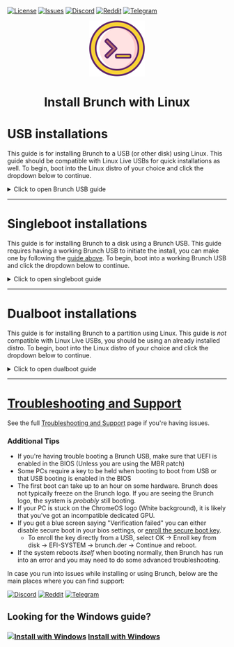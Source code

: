 <div id="top"></div>

<!-- Shields/Logos -->
[![License][license-shield]][license-url]
[![Issues][issues-shield]][issues-url]
[![Discord][discord-shield]][discord-url]
[![Reddit][reddit-shield]][reddit-url]
[![Telegram][telegram-shield]][telegram-url]
<!-- Project Logo -->
<p align="center">
  <a href="https://github.com/sebanc/brunch" title="Brunch">
   <img src="./images/terminal_icon-512.png" width="128px" alt="Logo"/>
  </a>
</p>
<h1 align="center">Install Brunch with Linux</h1>

<!-- Installation Guides -->
# USB installations
This guide is for installing Brunch to a USB (or other disk) using Linux. This guide should be compatible with Linux Live USBs for quick installations as well. To begin, boot into the Linux distro of your choice and click the dropdown below to continue.

<details>
  <summary>Click to open Brunch USB guide</summary>

### Requirements
- Root access.
- Target Disk/USB must be 16gb minimum.
- `pv`, `tar`, `unzip` and `cgpt` packages.
- A [compatible PC][compatibility] to boot Brunch on.
- An entry level understanding of the linux terminal.
  - This guide aims to make this process as easy as possible, but knowing the basics is expected.

### Recoveries
1. Download a recovery suitable for your CPU. The list below can help you select one. You do *not* need to select a recovery that matches the latest Brunch release number, the most recent avaliable is typically fine.
  
#### Intel
* ["rammus" is suggested for 1st gen -> 9th gen.][recovery-rammus]
* ["volteer" is suggested for 10th & 11th gen.][recovery-volteer]
  * [11th gen (and some 10th gen) may need kernel 5.10][changing-kernels] 
#### AMD
* ["grunt" is suggested for Stoney Ridge & Bristol Ridge.][recovery-grunt]
* ["zork" is suggested for Ryzen.][recovery-zork]
  * [Ryzen 4xxx devices need kernel 5.10][changing-kernels]

Recoveries can be found by clicking the above links. They can also be found by going to [cros.tech][cros-tech] or the [cros-updates-serving][cros-official] site and searching for the recovery you want.

After selecting the recovery you want, you can select a specific release. Posted releases may be behind the current release, this is normal and you can update into the current release later. It is usually suggested to use the latest release avaliable.

### Gathering Files
2. Download the Brunch files from this GitHub repository. Do not use files found on other sites or linked in videos online. The [releases tab][releases-tab] can be found at the bottom of the right-hand column on the main GitHub page, but it is generally suggested to use the [latest release][latest-release].

When downloading a release, select the brunch...tar.gz file from the assets at the bottom of the release post. You do not need the source code files, do not download them.

### Prepare the Terminal
3. Once both files have been downloaded, the Brunch release and your chosen ChromeOS recovery, open a terminal. In most Linux distros you can just press **ctrl + alt + t** to open it quickly.
4. Make sure that pv, cgpt, tar and unzip are installed.

```sudo apt update && sudo apt -y install pv cgpt tar unzip```
  
  * My example uses `apt`, a package manager for Debian and Ubuntu based distros. If you use Arch, you will need [vboot-utils][vboot-utils] for access to cgpt and a different package manager may be needed to install the rest.

4b. Some Linux releases may require the `universe` repo to install some of the above dependencies. If you get any errors about a dependency being unavaliable, add the `universe` repo with this command, and then try the previous step again afterwards.

```sudo add-apt-repository universe```
  
5. After all dependencies have been installed, `cd` into the directory where your files were downloaded. For most users this will be `~/Downloads`

```cd ~/Downloads```
  
6. Extract the Brunch archive using `tar`
  * Replace `brunch_filename.tar.gz` with the file's actual filename.

```tar zxvf brunch_filename.tar.gz```
  
7. Extract the ChromeOS recovery using `unzip`
  * Replace `chromeos_filename.bin.zip` with the file's actual filename.

```unzip chromeos_filename.bin.zip```

Once completed, you will have 4 new files from the brunch archive, and a recovery bin that we will use in the next step.


### Special instructions for Legacy devices **only**
This step is only needed for legacy boot devices that do not support UEFI. If your PC supports UEFI, _skip this step!_
* If you need it, this is when you should download the [MBR patch][mbr-patch] from the main branch and extract it with `tar`.
  * This file will overwrite some of the files you've already extracted, this is supposed to happen.

```tar zxvf mbr_support.tar.gz```


### Selecting a Target Disk
8. Before continuing, you will need to know what disk you want to install to. Be absolutely sure **before** you continue, this installation will erase **everything** on that disk, including other partitions. The disk must be at least 16 GB, or the installation will fail. There are several ways to determine which disk is your target, in my example I'll be using `lsblk`.

```lsblk -e7```

This command will show your disks, and the partitions on them. It will also show their sizes and if they are currently mounted. Use this information to determine which disk is your target.

***

#### Tips:
  * Your target will **never** be zram or a loop device.
  * Some PCs may require RAID to be disabled before showing your disks correctly.
  * For this installation, a USB is treated the same as any HDD or SSD.
  * If there is an EFI mountpoint on a disk that disk is your boot disk.
    * You **cannot** install Brunch directly onto the same disk you are currently booting from.
  * When doing a singleboot installation, your target will **not** be a partition. This method installs to the *entire* disk.

### Install Brunch

9. Once you've determined your target disk, you're ready to install Brunch.
  * As before, replace `chromeos_filename.bin` with the bin file's actual filename.
  * You will also replace `disk` with your target disk. (Such as `sdb`, `mmcblk0` or `nvme0n1` for example)

```sudo bash chromeos-install.sh -src chromeos_filename.bin -dst /dev/disk```

The script will ask for confirmation. If you're ready to install, type `yes` into the prompt.

The installation may take some time depending on the speed of your target disk, please be patient. There may be a couple of GPT Header errors, which can be safely ignored. Depending on the Linux distro you are doing, the system may automatically mount some of the new partitions the script made. You can safely close these windows.

The installation will report that ChromeOS was installed when it is finished. Before closing the terminal, make sure that there are no additional errors in the terminal. If there are no errors, then you are good to go!

### Next Steps
If you installed using a Linux Live USB or installed to a second internal disk, then you should be ready to boot into Brunch without a USB. If you've installed to a USB, keep it plugged in and reboot. It is normal for the first boot to take a very long time, please be patient.

* The first boot is the best time to setup anything important such as [changing kernels][changing-kernels] or [framework options][framework-options] by selecting the "ChromeOS (Settings)" boot option.
* If you have any issues, it is strongly advised to check out the [Brunch Configuration Menu][edit-brunch-config] for possible patches or solutions.

  </details>
 
***


# Singleboot installations
This guide is for installing Brunch to a disk using a Brunch USB. This guide requires having a working Brunch USB to initiate the install, you can make one by following the [guide above][brunch-usb-guide-lin]. To begin, boot into a working Brunch USB and click the dropdown below to continue. 

<details>
  <summary>Click to open singleboot guide</summary>

### Requirements
- Root access.
- Target Disk must be 16 GB minimum.
- Working Brunch USB.
- A [compatible PC][compatibility] to boot Brunch on.
- An entry level understanding of the linux terminal.
  - This guide aims to make this process as easy as possible, but knowing the basics is expected.

### Selecting a Target Disk
  
1. Log into ChromeOS, and open a Crosh Shell with **Ctrl + Alt + T**, then enter `shell` at the prompt.
  
2. Before continuing, you will need to know what disk you want to install to. Be absolutely sure **before** you continue, this installation will erase **everything** on that disk, including other partitions. The disk must be at least 16 GB, or the installation will fail. There are several ways to determine which disk is your target, in my example I'll be using `lsblk`.
  
```lsblk -e7```
  
This command will show your disks, and the partitions on them. It will also show their sizes and if they are currently mounted. Use this information to determine which disk is your target.
  
***
  
#### Tips:
  
* Your target will **never** be zram or a loop device.
* Some PCs may require RAID to be disabled before showing your disks correctly.
* For this installation, a USB is treated the same as any HDD or SSD.
* If there is an EFI mountpoint on a disk that disk is your boot disk.
  * You **cannot** install Brunch directly onto the same disk you are currently booting from.
* When doing a singleboot installation, your target will **not** be a partition. This method installs to the *entire* disk.
  
  ***
  
### Install Brunch
  
3. Once you've determined your target disk, you're ready to install Brunch.
  * You will replace `disk` with your target disk. (Such as `sdb`, `mmcblk0` or `nvme0n1` for example)
  
```sudo chromeos-install -dst /dev/disk```
  
The script will ask for confirmation. If you're ready to install, type `yes` into the prompt.
  
The installation may take some time depending on the speed of your target disk, please be patient. There may be a couple of GPT Header errors, which can be safely ignored. 
  
The installation will report that ChromeOS was installed when it is finished. Before closing the terminal, make sure that there are no additional errors in the terminal. If there are no errors, then you are good to go!

### Next Steps
  
It is normal for the first boot to take a very long time, please be patient.

* The first boot is the best time to setup anything important such as [changing kernels][changing-kernels] or [framework options][framework-options] by selecting the "ChromeOS (Settings)" boot option.
* If you have any issues, it is strongly advised to check out the [Brunch Configuration Menu][edit-brunch-config] for possible patches or solutions.
  
</details>  
  
  ***
 
# Dualboot installations
This guide is for installing Brunch to a partition using Linux. This guide is *not* compatible with Linux Live USBs, you should be using an already installed distro. To begin, boot into the Linux distro of your choice and click the dropdown below to continue.

<details>
  <summary>Click to open dualboot guide</summary>

### Requirements
- Root access.
- Target partition must be 16gb minimum, unencrypted, and formatted as NTFS or EXT4
- `pv`, `tar`, `unzip` and `cgpt` packages.
- A [compatible PC][compatibility] to boot Brunch on.
- An entry level understanding of the linux terminal.
  - This guide aims to make this process as easy as possible, but knowing the basics is expected.
- Grub2 Bootloader

### Recoveries
1. Download a recovery suitable for your CPU. The list below can help you select one. You do *not* need to select a recovery that matches the latest Brunch release number, the most recent avaliable is typically fine.
  
#### Intel
* ["rammus" is suggested for 1st gen -> 9th gen.][recovery-rammus]
* ["volteer" is suggested for 10th & 11th gen.][recovery-volteer]
  * [11th gen (and some 10th gen) may need kernel 5.10][changing-kernels] 
#### AMD
* ["grunt" is suggested for Stoney Ridge & Bristol Ridge.][recovery-grunt]
* ["zork" is suggested for Ryzen.][recovery-zork]
  * [Ryzen 4xxx devices need kernel 5.10][changing-kernels]

Recoveries can be found by clicking the above links. They can also be found by going to [cros.tech][cros-tech] or the [cros-updates-serving][cros-official] site and searching for the recovery you want.

After selecting the recovery you want, you can select a specific release. Posted releases may be behind the current release, this is normal and you can update into the current release later. It is usually suggested to use the latest release avaliable.

### Gathering Files
2. Download the Brunch files from this GitHub repository. Do not use files found on other sites or linked in videos online. The [releases tab][releases-tab] can be found at the bottom of the right-hand column on the main GitHub page, but it is generally suggested to use the [latest release][latest-release].

When downloading a release, select the brunch...tar.gz file from the assets at the bottom of the release post. You do not need the source code files, do not download them.

### Prepare the Terminal
3. Once both files have been downloaded, the Brunch release and your chosen ChromeOS recovery, open a terminal. In most Linux distros you can just press **ctrl + alt + t** to open it quickly.
4. Make sure that pv, cgpt, tar and unzip are installed.

```sudo apt update && sudo apt -y install pv cgpt tar unzip```
  
  * My example uses `apt`, a package manager for Debian and Ubuntu based distros. If you use Arch, you will need [vboot-utils][vboot-utils] for access to cgpt and a different package manager may be needed to install the rest.

4b. Some Linux releases may require the `universe` repo to install some of the above dependencies. If you get any errors about a dependency being unavaliable, add the `universe` repo with this command, and then try the previous step again afterwards.

```sudo add-apt-repository universe```
  
5. After all dependencies have been installed, `cd` into the directory where your files were downloaded. For most users this will be `~/Downloads`

```cd ~/Downloads```
  
6. Extract the Brunch archive using `tar`
  * Replace `brunch_filename.tar.gz` with the file's actual filename.

```tar zxvf brunch_filename.tar.gz```
  
7. Extract the ChromeOS recovery using `unzip`
  * Replace `chromeos_filename.bin.zip` with the file's actual filename.

```unzip chromeos_filename.bin.zip```

Once completed, you will have 4 new files from the brunch archive, and a recovery bin that we will use in the next step.

### Selecting a Target Partition
8. Before continuing, you will need to know what partition you want to install to. The partition must be at least 16 GB, or the installation will fail. There are several ways to determine which partition is your target, in my example I'll be using `lsblk`.

```lsblk -e7```

This command will show your disks, and the partitions on them. It will also show their sizes and if they are currently mounted. Use this information to determine which partition is your target.

***

#### Tips:
* Your target will **never** be zram or a loop device.
* Some PCs may require RAID to be disabled before showing your disks correctly.
* If there is an EFI mountpoint on a disk that disk is your boot disk.
  * You **cannot** install Brunch directly onto the same disk you are currently booting from.
* When doing a dualboot installation, your target will be a partition. This method creates an img file on that partition.
* The target partition does *not* need to be on the same disk as your linux install.
* If you have not made a partition yet, *make one before continuing.*

### Mount the Partition

9. After determining your target partition, make a directory to mount it onto.

```mkdir -p ~/tmpmount```
  
10. Then mount the partition to that mountpoint.
  * Replace `part` with the partition's actual name. (Such as `sda3`, `mmcblk0p5` or `nvme0n1p4` for example)

```sudo mount /dev/part ~/tmpmount```

### Install Brunch

11. Once you've mounted your target partition, you're ready to install Brunch.
  * As before, replace `chromeos_filename.bin` with the bin file's actual filename.
  * You will also replace `size` with a whole number. (Such as `14`, `20`, or `100` for example)
    * The number must be a *minimum* of 14, but *less* than the avaliable space on your partition in GB.

```sudo bash chromeos-install.sh -src chromeos_filename.bin -dst ~/tmpmount/chromeos.img -s size```

The script will ask for confirmation. If you're ready to install, type `yes` into the prompt.

The installation may take some time depending on the speed of your target disk, please be patient. There may be a couple of GPT Header errors, which can be safely ignored. If you are told that there is not enough space to install, reduce the number at the end of your command until it fits. It is normal that the img cannot take the entire space of the partition, as some of that space is reserved by the system.

The installation will report that ChromeOS was installed when it is finished. Before continuing, make sure that there are no additional errors in the terminal. If there are no errors, then you are good to continue!

### Setting up Grub

12. Copy the Grub Boot Entries that are displayed in the terminal. (All of the text *between* the lines of asterisks `********`) There will be two of them together, you should copy both entries as they are both used by Brunch.

13. Create a copy of your existing 40_custom file.

```sudo cp /etc/grub.d/40_custom /etc/grub.d/99_brunch```
  
14. Open the `99_brunch` file in an editor. For this guide we'll be using `nano` but you can use `gedit`, `vi`, or any editor of your choice.
  * If you do not have an editor, you can install `nano` with this command: `sudo apt install nano`

```sudo nano /etc/grub.d/99_brunch```
  
15. Paste the Grub Boot Entries that you copied at the *end* of this file. These boot entries must be *after* the code that is already in this file, *do not remove the existing lines of code*.

16. Save and close this file. In `nano` you'll exit by pressing **Ctrl + X** then **Y** to save. Then press **Enter** to confirm.

17. After saving, commit the new entries to Grub.

```sudo update-grub```
  
18. At this point, you can unmount the target partition.

```sudo umount ~/tmpmount```

### Secure Boot

19. If you have secure boot enabled, you should download the [secure boot key][brunch-der] from this repo and enroll the key.

```sudo mokutil --import brunch.der```

### Next Steps
It is normal for the first boot to take a very long time, please be patient.

* The first boot is the best time to setup anything important such as [changing kernels][changing-kernels] or [framework options][framework-options] by selecting the "ChromeOS (Settings)" boot option. 
* If you have any issues, it is strongly advised to check out the [Brunch Configuration Menu][edit-brunch-config] for possible patches or solutions.

 
  </details>
 
 ***
 
# [Troubleshooting and Support][troubleshooting-and-faqs]

See the full [Troubleshooting and Support][troubleshooting-and-faqs] page if you're having issues.

### Additional Tips
* If you're having trouble booting a Brunch USB, make sure that UEFI is enabled in the BIOS (Unless you are using the MBR patch)
* Some PCs require a key to be held when booting to boot from USB or that USB booting is enabled in the BIOS
* The first boot can take up to an hour on some hardware. Brunch does not typically freeze on the Brunch logo. If you are seeing the Brunch logo, the system is _probably_ still booting.
* If your PC is stuck on the ChromeOS logo (White background), it is likely that you've got an incompatible dedicated GPU.
* If you get a blue screen saying "Verification failed" you can either disable secure boot in your bios settings, or [enroll the secure boot key][secure-boot].
  * To enroll the key directly from a USB, select OK -> Enroll key from disk -> EFI-SYSTEM -> brunch.der -> Continue and reboot.
* If the system reboots _itself_ when booting normally, then Brunch has run into an error and you may need to do some advanced troubleshooting.

In case you run into issues while installing or using Brunch, below are the main places where you can find support:

[![Discord][discord-shield]][discord-url]
[![Reddit][reddit-shield]][reddit-url]
[![Telegram][telegram-shield]][telegram-url]

<!-- Alternate Guide -->
## Looking for the Windows guide?
### [![Install with Windows][windows-img]][windows-guide]  [Install with Windows][windows-guide]

<!-- Reference Links -->
<!-- Badges -->
[license-shield]: https://img.shields.io/github/license/sebanc/brunch?label=License&logo=Github&style=flat-square
[license-url]: ./LICENSE
[forks-shield]: https://img.shields.io/github/forks/sebanc/brunch?label=Forks&logo=Github&style=flat-square
[forks-url]: https://github.com/sebanc/brunch/fork
[stars-shield]: https://img.shields.io/github/stars/sebanc/brunch?label=Stars&logo=Github&style=flat-square
[stars-url]: https://github.com/sebanc/brunch/stargazers
[issues-shield]: https://img.shields.io/github/issues/sebanc/brunch?label=Issues&logo=Github&style=flat-square
[issues-url]: https://github.com/sebanc/brunch/issues
[pulls-shield]: https://img.shields.io/github/issues-pr/sebanc/brunch?label=Pull%20Requests&logo=Github&style=flat-square
[pulls-url]: https://github.com/sebanc/brunch/pulls
[discord-shield]: https://img.shields.io/badge/Discord-Join-7289da?style=flat-square&logo=discord&logoColor=%23FFFFFF
[discord-url]: https://discord.gg/x2EgK2M
[telegram-shield]: https://img.shields.io/badge/Telegram-Join-0088cc?style=flat-square&logo=telegram&logoColor=%23FFFFFF
[telegram-url]: https://t.me/chromeosforpc
[reddit-shield]: https://img.shields.io/badge/Reddit-Join-FF5700?style=flat-square&logo=reddit&logoColor=%23FFFFFF
[reddit-url]: https://www.reddit.com/r/Brunchbook

<!-- Outbound Links -->
[croissant]: https://github.com/imperador/chromefy
[swtpm]: https://github.com/stefanberger/swtpm
[linux-surface]: https://github.com/linux-surface/linux-surface
[chromebrew]: https://github.com/skycocker/chromebrew
[intel-cpus]: https://en.wikipedia.org/wiki/Intel_Core
[intel-list]: https://en.wikipedia.org/wiki/List_of_Intel_CPU_microarchitectures
[atom-cpus]: https://en.wikipedia.org/wiki/Intel_Atom
[atom-list]: https://en.wikipedia.org/wiki/List_of_Intel_Atom_microprocessors
[amd-sr-list]: https://en.wikipedia.org/wiki/List_of_AMD_accelerated_processing_units#%22Stoney_Ridge%22_(2016)
[amd-ry-list]: https://en.wikipedia.org/wiki/List_of_AMD_Ryzen_processors
[recovery-rammus]: https://cros.tech/device/rammus
[recovery-volteer]: https://cros.tech/device/volteer
[recovery-grunt]: https://cros.tech/device/grunt
[recovery-zork]: https://cros.tech/device/zork
[cros-tech]: https://cros.tech/
[cros-official]: https://cros-updates-serving.appspot.com/
[vboot-utils]: https://aur.archlinux.org/packages/vboot-utils
[rufus-link]: https://rufus.ie/
[etcher-link]: https://www.balena.io/etcher/
[grub2win]: https://sourceforge.net/projects/grub2win/

<!-- Images -->
[decon-icon-24]: ./images/decon_icon-24.png
[decon-icon-512]: ./images/decon_icon-512.png
[terminal-icon-24]: ./images/terminal_icon-24.png
[terminal-icon-512]: ./images/terminal_icon-512.png
[settings-icon-512]: ./images/settings_icon-512.png
[windows-img]: https://img.icons8.com/color/24/000000/windows-10.png
[linux-img]: https://img.icons8.com/color/24/000000/linux--v1.png

<!-- Internal Links -->
[cpu-wiki]: https://github.com/sebanc/brunch/wiki/CPUs-&-Recoveries
[windows-guide]: ./install-with-windows.md
[linux-guide]: ./install-with-linux.md
[troubleshooting-and-faqs]: ./troubleshooting-and-faqs.md
[compatibility]: ./README.md#supported-hardware
[changing-kernels]: ./troubleshooting-and-faqs.md#kernels
[framework-options]: ./troubleshooting-and-faqs.md#framework-options
[releases-tab]: https://github.com/sebanc/brunch/releases
[latest-release]: https://github.com/sebanc/brunch/releases/latest
[mbr-patch]: https://github.com/sebanc/brunch/raw/master/mbr_support.tar.gz
[brunch-der]: https://github.com/sebanc/brunch/raw/master/brunch.der
[secure-boot]: ./install-with-linux.md#secure-boot
[brunch-usb-guide-win]:  ./install-with-windows.md#usb-installations
[brunch-usb-guide-lin]:  ./install-with-linux.md#usb-installations
[edit-brunch-config]: ./troubleshooting-and-faqs.md#brunch-configuration-menu

